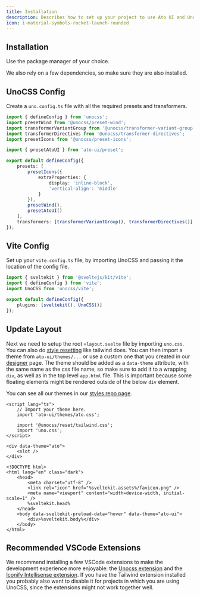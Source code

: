 ```yaml
---
title: Installation
description: Describes how to set up your project to use Ato UI and UnoCSS.
icon: i-material-symbols-rocket-launch-rounded
---
```


<script>
	import { InstallationTabs, DependenciesTabs, ConstructionBanner } from '$components';
</script>

## Installation

<ConstructionBanner />

Use the package manager of your choice.

<InstallationTabs />

We also rely on a few dependencies, so make sure they are also installed.

<DependenciesTabs />

## UnoCSS Config

Create a `uno.config.ts` file with all the required presets and transformers.

```typescript title="uno.config.ts"
import { defineConfig } from 'unocss';
import presetWind from '@unocss/preset-wind';
import transformerVariantGroup from '@unocss/transformer-variant-group';
import transformerDirectives from '@unocss/transformer-directives';
import presetIcons from '@unocss/preset-icons';

import { presetAtoUI } from 'ato-ui/preset';

export default defineConfig({
	presets: [
		presetIcons({
			extraProperties: {
				display: 'inline-block',
				'vertical-align': 'middle'
			}
		}),
		presetWind(),
		presetAtoUI()
	],
	transformers: [transformerVariantGroup(), transformerDirectives()]
});
```

## Vite Config

Set up your `vite.config.ts` file, by importing UnoCSS and passing it the location of the config file.

```typescript title="vite.config.ts"
import { sveltekit } from '@sveltejs/kit/vite';
import { defineConfig } from 'vite';
import UnoCSS from 'unocss/vite';

export default defineConfig({
	plugins: [sveltekit(), UnoCSS()]
});
```

## Update Layout

Next we need to setup the root `+layout.svelte` file by importing `uno.css`. You can also do [style resetting](https://unocss.dev/guide/style-reset) like tailwind does. You can then import a theme from `ato-ui/themes/...` or use a custom one that you created in our [designer](/designer) page. The theme should be added as a `data-theme` attribute, with the same name as the css file name, so make sure to add it to a wrapping `div`, as well as in the top level `app.html` file. This is important because some floating elements might be rendered outside of the below `div` element.

You can see all our themes in our [styles repo page](https://github.com/bennymi/ato-ui/tree/main/src/lib/styles/themes).

```svelte title="./src/routes/+layout.svelte" {3,9}
<script lang="ts">
	// Import your theme here.
	import 'ato-ui/themes/ato.css';

	import '@unocss/reset/tailwind.css';
	import 'uno.css';
</script>

<div data-theme="ato">
	<slot />
</div>
```

```svelte /class="dark"/#prop /data-theme="ato-ui"/#prop title="./src/app.html"
<!DOCTYPE html>
<html lang="en" class="dark">
	<head>
		<meta charset="utf-8" />
		<link rel="icon" href="%sveltekit.assets%/favicon.png" />
		<meta name="viewport" content="width=device-width, initial-scale=1" />
		%sveltekit.head%
	</head>
	<body data-sveltekit-preload-data="hover" data-theme="ato-ui">
		<div>%sveltekit.body%</div>
	</body>
</html>
```

## Recommended VSCode Extensions

We recommend installing a few VSCode extensions to make the development experience more enjoyable: the [Unocss extension](https://marketplace.visualstudio.com/items?itemName=antfu.unocss) and the [Iconify Intellisense extension](https://marketplace.visualstudio.com/items?itemName=antfu.iconify). If you have the Tailwind extension installed you probably also want to disable it for projects in which you are using UnoCSS, since the extensions might not work together well.
